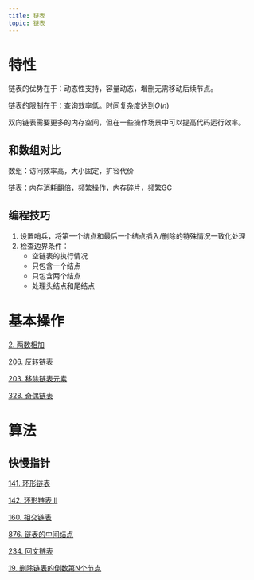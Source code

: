 ```yaml
---
title: 链表
topic: 链表
---
```


# 特性

链表的优势在于：动态性支持，容量动态，增删无需移动后续节点。

链表的限制在于：查询效率低。时间复杂度达到$O(n)$

双向链表需要更多的内存空间，但在一些操作场景中可以提高代码运行效率。

## 和数组对比

数组：访问效率高，大小固定，扩容代价

链表：内存消耗翻倍，频繁操作，内存碎片，频繁GC

## 编程技巧

1. 设置哨兵，将第一个结点和最后一个结点插入/删除的特殊情况一致化处理
2. 检查边界条件：
   - 空链表的执行情况
   - 只包含一个结点
   - 只包含两个结点
   - 处理头结点和尾结点


# 基本操作

[2. 两数相加](/leetcode/0002.add-two-numbers/)

[206. 反转链表](/leetcode/0206.reverse-linked-list)

[203. 移除链表元素](/leetcode/0203.remove-linked-list-elements/)

[328. 奇偶链表](/leetcode/0328.odd-even-linked-list/)


# 算法

## 快慢指针

[141. 环形链表](/leetcode/0141.linked-list-cycle/)

[142. 环形链表 II](/leetcode/0142.linked-list-cycle-ii/)

[160. 相交链表](/leetcode/0160.intersection-of-two-linked-lists/)

[876. 链表的中间结点](https://leetcode-cn.com/problems/middle-of-the-linked-list/)

[234. 回文链表](/leetcode/0234.palindrome-linked-list/)

[19. 删除链表的倒数第N个节点](/leetcode/0019.remove-nth-node-from-end-of-list/)
